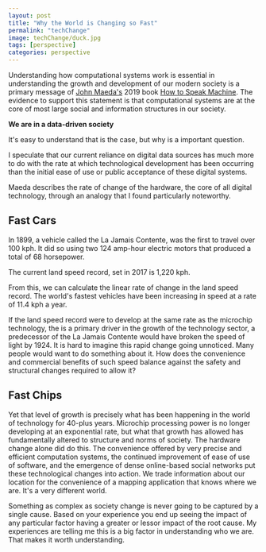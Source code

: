 ```yaml
---
layout: post
title: "Why the World is Changing so Fast"
permalink: "techChange"
image: techChange/duck.jpg
tags: [perspective]
categories: perspective
---
```



Understanding how computational systems work is essential in understanding the growth and development of our modern society is a primary message of [John Maeda's](https://en.wikipedia.org/wiki/John_Maeda) 2019 book [How to Speak Machine](https://www.goodreads.com/book/show/50899090-how-to-speak-machine?from_search=true&from_srp=true&qid=uRtBhp5s4l&rank=2). The evidence to support this statement is that computational systems are at the core of most large social and information structures in our society.

**We are in a data-driven society**

It's easy to understand that is the case, but why is a important question.

I speculate that our current reliance on digital data sources has much more to do with the rate at which technological development has been occurring than the initial ease of use or public acceptance of these digital systems.

Maeda describes the rate of change of the hardware, the core of all digital technology, through an analogy that I found particularly noteworthy.

## Fast Cars

In 1899, a vehicle called the La Jamais Contente, was the first to travel over 100 kph. It did so using two 124 amp-hour electric motors that produced a total of 68 horsepower.

The current land speed record, set in 2017 is 1,220 kph.

From this, we can calculate the linear rate of change in the land speed record. The world's fastest vehicles have been increasing in speed at a rate of 11.4 kph a year.  

If the land speed record were to develop at the same rate as the microchip technology, the is a primary driver in the growth of the technology sector, a predecessor of the La Jamais Contente would have broken the speed of light by 1924.
It is hard to imagine this rapid change going unnoticed. Many people would want to do something about it. How does the convenience and commercial benefits of such speed balance against the safety and structural changes required to allow it?

## Fast Chips

Yet that level of growth is precisely what has been happening in the world of technology for 40-plus years. Microchip processing power is no longer developing at an exponential rate, but what that growth has allowed has fundamentally altered to structure and norms of society. The hardware change alone did do this. The convenience offered by very precise and efficient computation systems, the continued improvement of ease of use of software, and the emergence of dense online-based social networks put these technological changes into action. We trade information about our location for the convenience of a mapping application that knows where we are. It's a very different world.

Something as complex as society change is never going to be captured by a single cause. Based on your experience you end up seeing the impact of any particular factor having a greater or lessor impact of the root cause. My experiences are telling me this is a big factor in understanding who we are. That makes it worth understanding.
